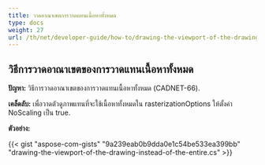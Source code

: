 ```yaml
---
title: วาดอาณาเขตการวาดแทนเนื้อหาทั้งหมด
type: docs
weight: 27
url: /th/net/developer-guide/how-to/drawing-the-viewport-of-the-drawing-instead-of-the-entire-content/
---
```


## **วิธีการวาดอาณาเขตของการวาดแทนเนื้อหาทั้งหมด**

**ปัญหา:** วิธีการวาดอาณาเขตของการวาดแทนเนื้อหาทั้งหมด (CADNET-66).

**เคล็ดลับ:** เพื่อวาดตัวดูภาพแทนที่จะใช้เนื้อหาทั้งหมดใน rasterizationOptions ให้ตั้งค่า NoScaling เป็น true.

**ตัวอย่าง:**

{{< gist "aspose-com-gists" "9a239eab0b9dda0e1c54be533ea399bb" "drawing-the-viewport-of-the-drawing-instead-of-the-entire.cs" >}}
